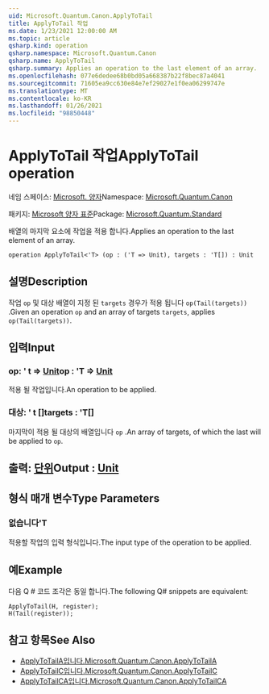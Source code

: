 ```yaml
---
uid: Microsoft.Quantum.Canon.ApplyToTail
title: ApplyToTail 작업
ms.date: 1/23/2021 12:00:00 AM
ms.topic: article
qsharp.kind: operation
qsharp.namespace: Microsoft.Quantum.Canon
qsharp.name: ApplyToTail
qsharp.summary: Applies an operation to the last element of an array.
ms.openlocfilehash: 077e6dedee68b0bd05a668387b22f8bec87a4041
ms.sourcegitcommit: 71605ea9cc630e84e7ef29027e1f0ea06299747e
ms.translationtype: MT
ms.contentlocale: ko-KR
ms.lasthandoff: 01/26/2021
ms.locfileid: "98850448"
---
```

# <a name="applytotail-operation"></a><span data-ttu-id="c2392-102">ApplyToTail 작업</span><span class="sxs-lookup"><span data-stu-id="c2392-102">ApplyToTail operation</span></span>

<span data-ttu-id="c2392-103">네임 스페이스: [Microsoft. 양자](xref:Microsoft.Quantum.Canon)</span><span class="sxs-lookup"><span data-stu-id="c2392-103">Namespace: [Microsoft.Quantum.Canon](xref:Microsoft.Quantum.Canon)</span></span>

<span data-ttu-id="c2392-104">패키지: [Microsoft 양자 표준](https://nuget.org/packages/Microsoft.Quantum.Standard)</span><span class="sxs-lookup"><span data-stu-id="c2392-104">Package: [Microsoft.Quantum.Standard](https://nuget.org/packages/Microsoft.Quantum.Standard)</span></span>


<span data-ttu-id="c2392-105">배열의 마지막 요소에 작업을 적용 합니다.</span><span class="sxs-lookup"><span data-stu-id="c2392-105">Applies an operation to the last element of an array.</span></span>

```qsharp
operation ApplyToTail<'T> (op : ('T => Unit), targets : 'T[]) : Unit
```


## <a name="description"></a><span data-ttu-id="c2392-106">설명</span><span class="sxs-lookup"><span data-stu-id="c2392-106">Description</span></span>

<span data-ttu-id="c2392-107">작업 `op` 및 대상 배열이 지정 된 `targets` 경우가 적용 됩니다 `op(Tail(targets))` .</span><span class="sxs-lookup"><span data-stu-id="c2392-107">Given an operation `op` and an array of targets `targets`, applies `op(Tail(targets))`.</span></span>

## <a name="input"></a><span data-ttu-id="c2392-108">입력</span><span class="sxs-lookup"><span data-stu-id="c2392-108">Input</span></span>

### <a name="op--t--unit"></a><span data-ttu-id="c2392-109">op: ' t => [Unit](xref:microsoft.quantum.lang-ref.unit)</span><span class="sxs-lookup"><span data-stu-id="c2392-109">op : 'T => [Unit](xref:microsoft.quantum.lang-ref.unit)</span></span> 

<span data-ttu-id="c2392-110">적용 될 작업입니다.</span><span class="sxs-lookup"><span data-stu-id="c2392-110">An operation to be applied.</span></span>


### <a name="targets--t"></a><span data-ttu-id="c2392-111">대상: ' t []</span><span class="sxs-lookup"><span data-stu-id="c2392-111">targets : 'T[]</span></span>

<span data-ttu-id="c2392-112">마지막이 적용 될 대상의 배열입니다 `op` .</span><span class="sxs-lookup"><span data-stu-id="c2392-112">An array of targets, of which the last will be applied to `op`.</span></span>



## <a name="output--unit"></a><span data-ttu-id="c2392-113">출력: [단위](xref:microsoft.quantum.lang-ref.unit)</span><span class="sxs-lookup"><span data-stu-id="c2392-113">Output : [Unit](xref:microsoft.quantum.lang-ref.unit)</span></span>



## <a name="type-parameters"></a><span data-ttu-id="c2392-114">형식 매개 변수</span><span class="sxs-lookup"><span data-stu-id="c2392-114">Type Parameters</span></span>

### <a name="t"></a><span data-ttu-id="c2392-115">없습니다</span><span class="sxs-lookup"><span data-stu-id="c2392-115">'T</span></span>

<span data-ttu-id="c2392-116">적용할 작업의 입력 형식입니다.</span><span class="sxs-lookup"><span data-stu-id="c2392-116">The input type of the operation to be applied.</span></span>

## <a name="example"></a><span data-ttu-id="c2392-117">예</span><span class="sxs-lookup"><span data-stu-id="c2392-117">Example</span></span>

<span data-ttu-id="c2392-118">다음 Q # 코드 조각은 동일 합니다.</span><span class="sxs-lookup"><span data-stu-id="c2392-118">The following Q# snippets are equivalent:</span></span>

```qsharp
ApplyToTail(H, register);
H(Tail(register));
```

## <a name="see-also"></a><span data-ttu-id="c2392-119">참고 항목</span><span class="sxs-lookup"><span data-stu-id="c2392-119">See Also</span></span>

- [<span data-ttu-id="c2392-120">ApplyToTailA입니다.</span><span class="sxs-lookup"><span data-stu-id="c2392-120">Microsoft.Quantum.Canon.ApplyToTailA</span></span>](xref:Microsoft.Quantum.Canon.ApplyToTailA)
- [<span data-ttu-id="c2392-121">ApplyToTailC입니다.</span><span class="sxs-lookup"><span data-stu-id="c2392-121">Microsoft.Quantum.Canon.ApplyToTailC</span></span>](xref:Microsoft.Quantum.Canon.ApplyToTailC)
- [<span data-ttu-id="c2392-122">ApplyToTailCA입니다.</span><span class="sxs-lookup"><span data-stu-id="c2392-122">Microsoft.Quantum.Canon.ApplyToTailCA</span></span>](xref:Microsoft.Quantum.Canon.ApplyToTailCA)